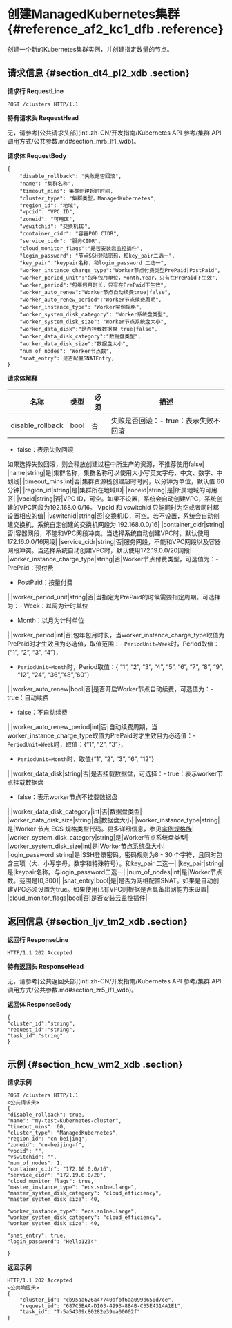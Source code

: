 # 创建ManagedKubernetes集群 {#reference_af2_kc1_dfb .reference}

创建一个新的Kubernetes集群实例，并创建指定数量的节点。

## 请求信息 {#section_dt4_pl2_xdb .section}

**请求行 RequestLine**

```
POST /clusters HTTP/1.1 
```

**特有请求头 RequestHead**

无，请参考[公共请求头部](intl.zh-CN/开发指南/Kubernetes API 参考/集群 API 调用方式/公共参数.md#section_mr5_lf1_wdb)。

**请求体 RequestBody**

```
{
	"disable_rollback": "失败是否回滚",
	"name": "集群名称",
	"timeout_mins": 集群创建超时时间,
	"cluster_type": "集群类型，ManagedKubernetes",
	"region_id": "地域",
	"vpcid": "VPC ID",
	"zoneid": "可用区",
	"vswitchid": "交换机ID",	
	"container_cidr": "容器POD CIDR",
	"service_cidr": "服务CIDR",
	"cloud_monitor_flags":"是否安装云监控插件",
	"login_password": "节点SSH登陆密码，和key_pair二选一",
	"key_pair":"keypair名称，和login_password 二选一",
	"worker_instance_charge_type":"Worker节点付费类型PrePaid|PostPaid",
	"worker_period_unit":"包年包月单位，Month,Year，只有在PrePaid下生效",
	"worker_period":"包年包月时长，只有在PrePaid下生效",
	"worker_auto_renew":"Worker节点自动续费true|false",
	"worker_auto_renew_period":"Worker节点续费周期",
	"worker_instance_type": "Worker实例规格",
	"worker_system_disk_category": "Worker系统盘类型",
	"worker_system_disk_size": "Worker节点系统盘大小",
	"worker_data_disk":"是否挂载数据盘 true|false",
	"worker_data_disk_category":"数据盘类型",
	"worker_data_disk_size":"数据盘大小",
	"num_of_nodes": "Worker节点数",
	"snat_entry": 是否配置SNATEntry,
}
```

**请求体解释**

|名称|类型|必须|描述|
|--|--|--|--|
|disable\_rollback|bool|否|失败是否回滚：-   true：表示失败不回滚
-   false：表示失败回滚

如果选择失败回滚，则会释放创建过程中所生产的资源，不推荐使用false|
|name|string|是|集群名称，集群名称可以使用大小写英文字母、中文、数字、中划线|
|timeout\_mins|int|否|集群资源栈创建超时时间，以分钟为单位，默认值 60分钟|
|region\_id|string|是|集群所在地域ID|
|zoneid|string|是|所属地域的可用区|
|vpcid|string|否|VPC ID，可空。如果不设置，系统会自动创建VPC，系统创建的VPC网段为192.168.0.0/16。 VpcId 和 vswitchid 只能同时为空或者同时都设置相应的值|
|vswitchid|string|否|交换机ID，可空。若不设置，系统会自动创建交换机，系统自定创建的交换机网段为 192.168.0.0/16|
|container\_cidr|string|否|容器网段，不能和VPC网段冲突。当选择系统自动创建VPC时，默认使用172.16.0.0/16网段|
|service\_cidr|string|否|服务网段，不能和VPC网段以及容器网段冲突。当选择系统自动创建VPC时，默认使用172.19.0.0/20网段|
|worker\_instance\_charge\_type|string|否|Worker节点付费类型，可选值为：-   PrePaid：预付费
-   PostPaid：按量付费

|
|worker\_period\_unit|string|否|当指定为PrePaid的时候需要指定周期。可选择为：-   Week：以周为计时单位
-   Month：以月为计时单位

|
|worker\_period|int|否|包年包月时长，当worker\_instance\_charge\_type取值为PrePaid时才生效且为必选值，取值范围：-   `PeriodUnit=Week`时，Period取值：\{“1”, “2”, “3”, “4”\}，
-   `PeriodUnit=Month`时，Period取值：\{ “1”, “2”, “3”, “4”, “5”, “6”, “7”, “8”, “9”, “12”, “24”, “36”,”48”,”60”\}

|
|worker\_auto\_renew|bool|否|是否开启Worker节点自动续费，可选值为：-   true：自动续费
-   false：不自动续费

|
|worker\_auto\_renew\_period|int|否|自动续费周期，当worker\_instance\_charge\_type取值为PrePaid时才生效且为必选值：-   `PeriodUnit=Week`时，取值：\{“1”, “2”, “3”\}，
-   `PeriodUnit=Month`时，取值\{“1”, “2”, “3”, “6”, “12”\}

|
|worker\_data\_disk|string|否|是否挂载数据盘，可选择：-   true：表示worker节点挂载数据盘
-   false：表示worker节点不挂载数据盘

|
|worker\_data\_disk\_category|int|否|数据盘类型|
|worker\_data\_disk\_size|string|否|数据盘大小|
|worker\_instance\_type|string|是|Worker 节点 ECS 规格类型代码。更多详细信息，参见[实例规格族](../../../../intl.zh-CN/产品简介/实例规格族.md#)|
|worker\_system\_disk\_category|string|是|Worker节点系统盘类型|
|worker\_system\_disk\_size|int|是|Worker节点系统盘大小|
|login\_password|string|是|SSH登录密码。密码规则为8 - 30 个字符，且同时包含三项（大、小写字母，数字和特殊符号）。和key\_pair 二选一|
|key\_pair|string|是|keypair名称。与login\_password二选一|
|num\_of\_nodes|int|是|Worker节点数。范围是\[0,300\]|
|snat\_entry|bool|是|是否为网络配置SNAT。如果是自动创建VPC必须设置为true。如果使用已有VPC则根据是否具备出网能力来设置|
|cloud\_monitor\_flags|bool|否|是否安装云监控插件|

## 返回信息 {#section_ljv_tm2_xdb .section}

**返回行 ResponseLine**

```
HTTP/1.1 202 Accepted
```

**特有返回头 ResponseHead**

无，请参考[公共返回头部](intl.zh-CN/开发指南/Kubernetes API 参考/集群 API 调用方式/公共参数.md#section_zr5_lf1_wdb)。

**返回体 ResponseBody**

```
{
"cluster_id":"string",
"request_id":"string",
"task_id":"string"
}
```

## 示例 {#section_hcw_wm2_xdb .section}

**请求示例**

```
POST /clusters HTTP/1.1
<公共请求头>
{
"disable_rollback": true,
"name": "my-test-Kubernetes-cluster",
"timeout_mins": 60,
"cluster_type": "ManagedKubernetes",
"region_id": "cn-beijing",
"zoneid": "cn-beijing-f",
"vpcid": "",
"vswitchid": "",
"num_of_nodes": 1,
"container_cidr": "172.16.0.0/16",
"service_cidr": "172.19.0.0/20",
"cloud_monitor_flags": true,
"master_instance_type": "ecs.sn1ne.large",
"master_system_disk_category": "cloud_efficiency",
"master_system_disk_size": 40,

"worker_instance_type": "ecs.sn1ne.large",
"worker_system_disk_category": "cloud_efficiency",
"worker_system_disk_size": 40,

"snat_entry": true,
"login_password": "Hello1234"

}
```

**返回示例**

```
HTTP/1.1 202 Accepted
<公共响应头>
{
    "cluster_id": "cb95aa626a47740afbf6aa099b650d7ce",
    "request_id": "687C5BAA-D103-4993-884B-C35E4314A1E1",
    "task_id": "T-5a54309c80282e39ea00002f"
}
```


